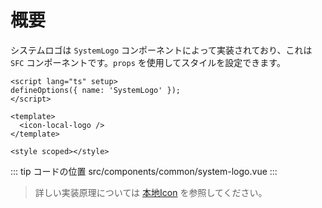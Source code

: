 # 概要

システムロゴは `SystemLogo` コンポーネントによって実装されており、これは `SFC` コンポーネントです。`props` を使用してスタイルを設定できます。

```vue
<script lang="ts" setup>
defineOptions({ name: 'SystemLogo' });
</script>

<template>
  <icon-local-logo />
</template>

<style scoped></style>
```

::: tip コードの位置
src/components/common/system-logo.vue
:::

> 詳しい実装原理については [本地Icon](/zh/guide/icon/intro) を参照してください。
